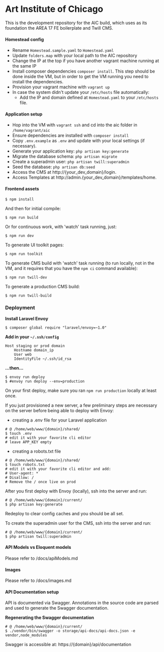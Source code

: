 # Art Institute of Chicago

This is the development repository for the AIC build, which uses as its foundation the AREA 17 FE boilerplate and Twill CMS.

#### Homestead config

- Rename `Homestead.sample.yaml` to `Homestead.yaml`
- Update `folders.map` with your local path to the AIC repository
- Change the IP at the top if you have another vagrant machine running at the same IP
- Install composer dependencies `composer install`. This step should be done inside the VM, but in order to get the VM running you need to install the dependencies.
- Provision your vagrant machine with `vagrant up`
- In case the system didn't update your `/etc/hosts` file automatically:
  - Add the IP and domain defined at `Homestead.yaml` to your `/etc/hosts` file.


#### Application setup

- Hop into the VM with `vagrant ssh` and cd into the aic folder in `/home/vagrant/aic`
- Ensure dependencies are installed with `composer install`
- Copy `.env.example` as `.env` and update with your local settings (if necessary).
- Generate your application key: `php artisan key:generate`
- Migrate the database schema: `php artisan migrate`
- Create a superadmin user: `php artisan twill:superadmin`
- Seed the database: `php artisan db:seed`
- Access the CMS at http://{your_dev_domain}/login.
- Access Templates at http://admin.{your_dev_domain}/templates/home.

#### Frontend assets

```
$ npm install
```

And then for initial compile:

```
$ npm run build
```

Or for continuous work, with 'watch' task running, just:

```
$ npm run dev
```

To generate UI toolkit pages:

```
$ npm run toolkit
```

To generate CMS build with 'watch' task running (to run locally, not in the VM, and it requires that you have the `npm ci` command available):

```
$ npm run twill-dev
```

To generate a production CMS build:

```
$ npm run twill-build
```

### Deployment

**Install Laravel Envoy**
  ```shell
  $ composer global require "laravel/envoy=~1.0"
  ```

**Add in your `~/.ssh/config`**

```
Host staging or prod domain
    Hostname domain_ip
    User web
    IdentityFile ~/.ssh/id_rsa
```

**…then…**

```
$ envoy run deploy
$ #envoy run deploy --env=production
```

On your first deploy, make sure you ran `npm run production` locally at least once.

If you just provisioned a new server, a few preliminary steps are necessary on the server before being able to deploy with Envoy:

- creating a .env file for your Laravel application
```shell
# @ /home/web/www/{domain}/shared/
$ touch .env
# edit it with your favorite cli editor
# leave APP_KEY empty
```

- creating a robots.txt file
```shell
# @ /home/web/www/{domain}/shared/
$ touch robots.txt
# edit it with your favorite cli editor and add:
# User-agent: *
# Disallow: /
# Remove the / once live on prod
```

After you first deploy with Envoy (locally), ssh into the server and run:
```shell
# @ /home/web/www/{domain}/current/
$ php artisan key:generate
```

Redeploy to clear config caches and you should be all set.

To create the superadmin user for the CMS, ssh into the server and run:
```shell
# @ /home/web/www/{domain}/current/
$ php artisan twill:superadmin
```

#### API Models vs Eloquent models

Please refer to /docs/apiModels.md

#### Images

Please refer to /docs/images.md

#### API Documentation setup

API is documented via Swagger. Annotations in the source code are parsed and used to generate the Swagger documentation.

**Regenerating the Swagger documentation**

```shell
# @ /home/web/www/{domain}/current/
$ ./vendor/bin/swagger -o storage/api-docs/api-docs.json -e vendor,node_modules
```

Swagger is accessible at:
https://{domain}/api/documentation
